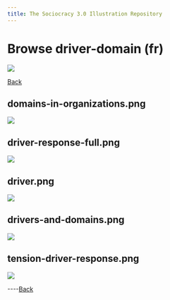 ```yaml
---
title: The Sociocracy 3.0 Illustration Repository
---
```


# Browse driver-domain (fr)

![](/img/fr-48px.png)

[Back](index-fr.html)

## domains-in-organizations.png

[![](/img/fr/driver-domain/domains-in-organizations.png)](/img/fr/driver-domain/domains-in-organizations.png)

## driver-response-full.png

[![](/img/fr/driver-domain/driver-response-full.png)](/img/fr/driver-domain/driver-response-full.png)

## driver.png

[![](/img/fr/driver-domain/driver.png)](/img/fr/driver-domain/driver.png)

## drivers-and-domains.png

[![](/img/fr/driver-domain/drivers-and-domains.png)](/img/fr/driver-domain/drivers-and-domains.png)

## tension-driver-response.png

[![](/img/fr/driver-domain/tension-driver-response.png)](/img/fr/driver-domain/tension-driver-response.png)

----[Back](index-fr.html)
